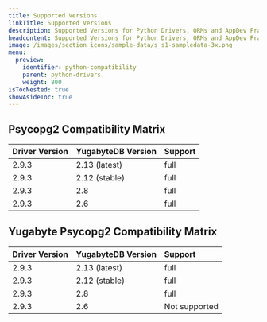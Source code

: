 ```yaml
---
title: Supported Versions
linkTitle: Supported Versions
description: Supported Versions for Python Drivers, ORMs and AppDev Frameworks
headcontent: Supported Versions for Python Drivers, ORMs and AppDev Frameworks
image: /images/section_icons/sample-data/s_s1-sampledata-3x.png
menu:
  preview:
    identifier: python-compatibility
    parent: python-drivers
    weight: 800
isTocNested: true
showAsideToc: true
---
```


## Psycopg2 Compatibility Matrix

| Driver Version | YugabyteDB Version | Support |
| :------------- | :----------------- | :------ |
| 2.9.3 | 2.13 (latest) | full |
| 2.9.3 | 2.12 (stable) | full |
| 2.9.3 | 2.8 | full |
| 2.9.3 | 2.6 | full |

## Yugabyte Psycopg2 Compatibility Matrix

| Driver Version | YugabyteDB Version | Support |
| :------------- | :----------------- | :------ |
| 2.9.3 | 2.13 (latest) | full |
| 2.9.3 | 2.12 (stable) | full |
| 2.9.3 | 2.8  | full |
| 2.9.3 | 2.6 | Not supported |
